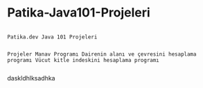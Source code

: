 # Patika-Java101-Projeleri
<code>
Patika.dev Java 101 Projeleri 

Projeler
Manav Programı
Dairenin alanı ve çevresini hesaplama programı
Vücut kitle indeskini hesaplama programı

</code>

<HTML>
  daskldhlksadhka
</HTML>
